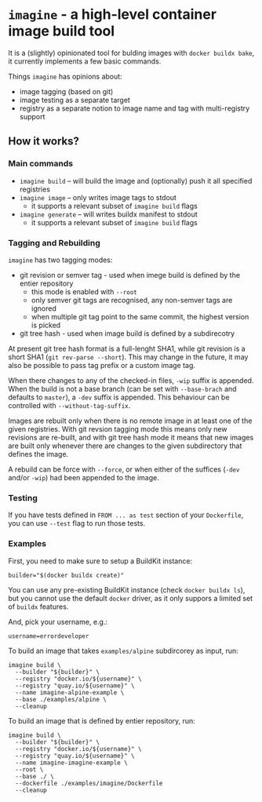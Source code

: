 # `imagine` - a high-level container image build tool

It is a (slightly) opinionated tool for bulding images with `docker buildx bake`,
it currently implements a few basic commands.

Things `imagine` has opinions about:

- image tagging (based on git)
- image testing as a separate target
- registry as a separate notion to image name and tag with multi-registry support

## How it works?

### Main commands

- `imagine build` – will build the image and (optionally) push it all specified registries
- `imagine image` – only writes image tags to stdout
  - it supports a relevant subset of `imagine build` flags
- `imagine generate` – will writes buildx manifest to stdout 
  - it supports a relevant subset of `imagine build` flags

### Tagging and Rebuilding

`imagine` has two tagging modes:

   - git revision or semver tag - used when imege build is defined by the entier repository
     - this mode is enabled with `--root`
     - only semver git tags are recognised, any non-semver tags are ignored
     - when multiple git tag point to the same commit, the highest version is picked
   - git tree hash - used when image build is defined by a subdirecotry

At present git tree hash format is a full-lenght SHA1, while git revision is a short SHA1
(`git rev-parse --short`). This may change in the future, it may also be possible to pass
tag prefix or a custom image tag.

When there changes to any of the checked-in files, `-wip` suffix is appended.  When the build
is not a base branch (can be set with `--base-brach` and defaults to `master`), a `-dev` suffix
is appended. This behaviour can be controlled with `--without-tag-suffix`.

Images are rebuilt only when there is no remote image in at least one of the given registries.
With git revsion tagging mode this means only new revisions are re-built, and with git tree
hash mode it means that new images are built only whenever there are changes to the given
subdirectory that defines the image.

A rebuild can be force with `--force`, or when either of the suffices (`-dev` and/or `-wip`)
had been appended to the image.

### Testing

If you have tests defined in `FROM ... as test` section of your `Dockerfile`, you can use
`--test` flag to run those tests.

### Examples

First, you need to make sure to setup a BuildKit instance:
```
builder="$(docker buildx create)"
```

You can use any pre-existing BuildKit instance (check `docker buildx ls`), but you cannot use 
the default `docker` driver, as it only suppors a limited set of `buildx` features.

And, pick your username, e.g.:
```
username=errordeveloper
```


To build an image that takes `examples/alpine` subdircorey as input, run:

```
imagine build \
  --builder "${builder}" \
  --registry "docker.io/${username}" \
  --registry "quay.io/${username}" \
  --name imagine-alpine-example \
  --base ./examples/alpine \
  --cleanup
```

To build an image that is defined by entier repository, run:
```
imagine build \
  --builder "${builder}" \
  --registry "docker.io/${username}" \
  --registry "quay.io/${username}" \
  --name imagine-imagine-example \
  --root \
  --base ./ \
  --dockerfile ./examples/imagine/Dockerfile
  --cleanup
```
